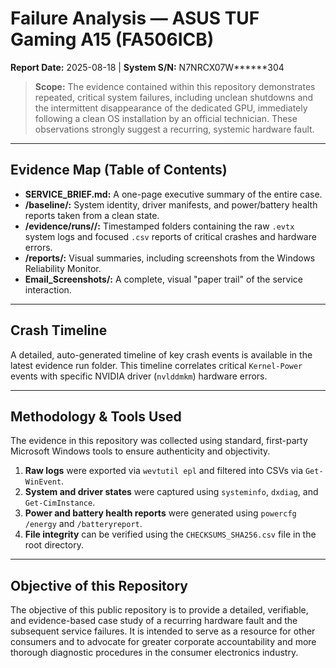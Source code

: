 # Failure Analysis — ASUS TUF Gaming A15 (FA506ICB)
**Report Date:** 2025-08-18 | **System S/N:** N7NRCX07W******304

> **Scope:** The evidence contained within this repository demonstrates repeated, critical system failures, including unclean shutdowns and the intermittent disappearance of the dedicated GPU, immediately following a clean OS installation by an official technician. These observations strongly suggest a recurring, systemic hardware fault.

---

## Evidence Map (Table of Contents)

* **SERVICE_BRIEF.md:** A one-page executive summary of the entire case.
* **/baseline/:** System identity, driver manifests, and power/battery health reports taken from a clean state.
* **/evidence/runs/<timestamp>/:** Timestamped folders containing the raw `.evtx` system logs and focused `.csv` reports of critical crashes and hardware errors.
* **/reports/:** Visual summaries, including screenshots from the Windows Reliability Monitor.
* **Email_Screenshots/:** A complete, visual "paper trail" of the service interaction.

---

## Crash Timeline

A detailed, auto-generated timeline of key crash events is available in the latest evidence run folder. This timeline correlates critical `Kernel-Power` events with specific NVIDIA driver (`nvlddmkm`) hardware errors.

---

## Methodology & Tools Used

The evidence in this repository was collected using standard, first-party Microsoft Windows tools to ensure authenticity and objectivity.

1.  **Raw logs** were exported via `wevtutil epl` and filtered into CSVs via `Get-WinEvent`.
2.  **System and driver states** were captured using `systeminfo`, `dxdiag`, and `Get-CimInstance`.
3.  **Power and battery health reports** were generated using `powercfg /energy` and `/batteryreport`.
4.  **File integrity** can be verified using the `CHECKSUMS_SHA256.csv` file in the root directory.

---

## Objective of this Repository

The objective of this public repository is to provide a detailed, verifiable, and evidence-based case study of a recurring hardware fault and the subsequent service failures. It is intended to serve as a resource for other consumers and to advocate for greater corporate accountability and more thorough diagnostic procedures in the consumer electronics industry.
